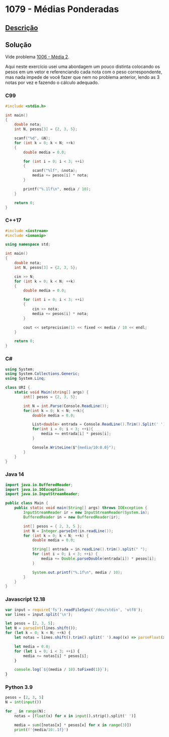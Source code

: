 # 1079 - Médias Ponderadas

## [Descrição](https://www.beecrowd.com.br/judge/pt/problems/view/1079)

## Solução

Vide problema [1006 - Média 2](../1006/README.md).

Aqui neste exercício usei uma abordagem um pouco distinta colocando os pesos em um vetor e referenciando cada nota com o peso correspondente, mas nada impede de você fazer que nem no problema anterior, lendo as 3 notas por vez e fazendo o cálculo adequado.

### C99

```c
#include <stdio.h>

int main()
{
    double nota;
    int N, pesos[3] = {2, 3, 5};

    scanf("%d", &N);
    for (int k = 0; k < N; ++k)
    {
        double media = 0.0;

        for (int i = 0; i < 3; ++i)
        {
            scanf("%lf", &nota);
            media += pesos[i] * nota;
        }

        printf("%.1lf\n", media / 10);
    }

    return 0;
}
```

### C++17

```cpp
#include <iostream>
#include <iomanip>

using namespace std;

int main()
{
    double nota;
    int N, pesos[3] = {2, 3, 5};

    cin >> N;
    for (int k = 0; k < N; ++k)
    {
        double media = 0.0;

        for (int i = 0; i < 3; ++i)
        {
            cin >> nota;
            media += pesos[i] * nota;
        }

        cout << setprecision(1) << fixed << media / 10 << endl;
    }

    return 0;
}
```

### C#

```cs
using System;
using System.Collections.Generic;
using System.Linq;

class URI {
    static void Main(string[] args) {
        int[] pesos = {2, 3, 5};

        int N = int.Parse(Console.ReadLine());
        for(int k = 0; k < N; ++k){
            double media = 0.0;

            List<double> entrada = Console.ReadLine().Trim().Split(' ').Select((x) => double.Parse(x)).ToList();
            for(int i = 0; i < 3; ++i){
                media += entrada[i] * pesos[i];
            }

            Console.WriteLine($"{media/10:0.0}");
        }
    }
}
```

### Java 14

```java
import java.io.BufferedReader;
import java.io.IOException;
import java.io.InputStreamReader;

public class Main {
    public static void main(String[] args) throws IOException {
        InputStreamReader ir = new InputStreamReader(System.in);
        BufferedReader in = new BufferedReader(ir);

        int[] pesos = { 2, 3, 5 };
        int N = Integer.parseInt(in.readLine());
        for (int k = 0; k < N; ++k) {
            double media = 0.0;

            String[] entrada = in.readLine().trim().split(" ");
            for (int i = 0; i < 3; ++i) {
                media += Double.parseDouble(entrada[i]) * pesos[i];
            }

            System.out.printf("%.1f\n", media / 10);
        }
    }
}
```

### Javascript 12.18

```js
var input = require('fs').readFileSync('/dev/stdin', 'utf8');
var lines = input.split('\n');

let pesos = [2, 3, 5];
let N = parseInt(lines.shift());
for (let k = 0; k < N; ++k) {
    let notas = lines.shift().trim().split(' ').map((x) => parseFloat(x));

    let media = 0.0;
    for (let i = 0; i < 3; ++i) {
        media += notas[i] * pesos[i];
    }

    console.log(`${(media / 10).toFixed(1)}`);
}
```

### Python 3.9

```py
pesos = [2, 3, 5]
N = int(input())

for _ in range(N):
    notas = [float(x) for x in input().strip().split(' ')]

    media = sum([notas[x] * pesos[x] for x in range(3)])
    print(f'{media/10:.1f}')
```